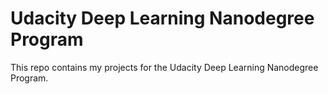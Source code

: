 # Udacity Deep Learning Nanodegree Program
This repo contains my projects for the Udacity Deep Learning Nanodegree Program. 
